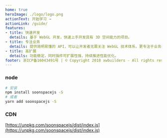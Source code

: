 ```yaml
---
home: true
heroImage: ./logo/logo.png
actionText: 开始学习 →
actionLink: /guide/
features:
- title: 快速开发
  details: 基于 WebGL 开发，快速上手开发具有 3D 空间能力的项目。
- title: 专注业务
  details: 提供简明易懂的 API，可以让开发者无需关注 WebGL 技术体系，更专注于业务开发。
- title: 高扩展
  details: 功能稳定，同时插件可扩展性强，持续推进性能优化。
footer: 浙ICP备16043491号 | © Copyright 2018 xwbuilders - All rights reserved.
---
```


<Docs-Update />
<Docs-Tips />

### node
```bash
# 安装
npm install soonspacejs -S
# 或者
yarn add soonspacejs -S
```
### CDN
[https://unpkg.com/soonspacejs/dist/index.js](https://unpkg.com/soonspacejs/dist/index.js)
